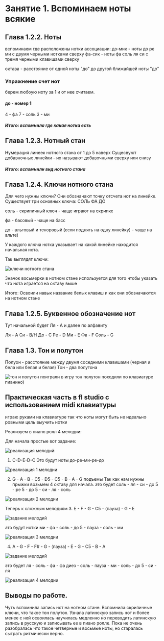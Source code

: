 # Занятие 1. Вспоминаем ноты всякие

## Глава 1.2.2. Ноты

вспоминаем где расположены нотки
ассоциации:
	до-мик - ноты до ре ми с двумя черными нотками сверху
	фа-сик - ноты фа соль ля си с тремя черными клавишами сверху
	
октава - расстояние от одной ноты "до" до другой ближайшей ноты "до"

### Упражнение счет нот
берем любоую ноту за 1 и от нее считаем.

#### до - номер 1 
4 - фа
7 - соль
3 - ми

##### Итого: вспомнила где какая нотка есть
## Глава 1.2.3. Нотный стан

Нумерация линеек нотного стана от 1 до 5 наверх
Сущесвуют добавночные линейки - их называют добавочными сверху или снизу

##### Итого: вспомнили вид нотного стана

## Глава 1.2.4. Ключи нотного стана

Для чего нужны ключи? Они обозначают точку отсчета нот на линейке.
Существует три основных ключа:
СОЛЬ ФА ДО

соль - скрипичный ключ - чаще играют на скрипке

фа - басовый - чаще на басс

до - альтовый и теноровый (если поднять на одну линейку) - чаще на альте)

У каждого ключа нотка указывает на какой линейке находится начальная нота.

Так выглядят ключи:

![ключи нотного стана](kluchi.png)

Значок восьмерки в нотном стане используется для того чтобы указать что нота играется на октаву выше

Итого: Освоили навык название белых клавиш и как они обозначаются на нотном стане

## Глава 1.2.5. Буквенное обозначение нот

Тут начальной будет Ля - А и далее по алфавиту

Ля - А
Си - B/H
До - C
Ре - D
Ми - E
Фа - F
Соль - G

## Глава 1.3. Тон и полутон

Полуон - расстояние между двумя соседними клавишами (черная и бела или белая и белая)
Тон - два полутона

![тон и полутон](тонполутон.png)
поиграли в игру тон полутон походили по клавиатуре пианино)

## Практическая часть в fl studio с использованием midi клавиатуры 
играю руками на клавиатуре так что ноты могут быть не идеально ровными цель выучить нотки

Реализуем в пиано ролл 4 мелодии:

Для начала простые вот задание:

![реализация мелодий](задание.png)
1. C-D-E-D-C
Это будут ноты до-ре-ми-ре-до

![реализация 1 мелодии](мелодия1.png)

2. G - A - B - C5 - D5 - C5 - B - A - G подъемы
Так как нам нужны прыжки возьмем 4 октаву для начала.
это будет соль - ля - си - до 5 - ре 5 - до 5 - си - ля - соль

![реализация 2 мелодии](мелодия2.png)

Теперь к сложным мелодиям
3. E - F - G - C5 - (пауза) - G - E

![задание мелодий](задание3.png)

это будут нотки ми - фа - соль - до 5 - пауза - соль - ми

![реализация 3 мелодии](мелодия3.png)

4. A - G - F - F# - G - (пауза) - E - G - C5 - B - A

![задание мелодий](задание4.png)

это будет ля - соль - фа - фа диез - соль - пауза - ми - соль - до 5 - си - ля

![реализация 4 мелодии](мелодия4.png)

## Выводы по работе.
Чуть вспомнила запись нот на нотном стане. Вспомнила скрипичные ключи, что такое тон полутон.
Узнала латинскую запись нот и более менее с ней освоилась
научилась медленно но переводить латинскую запись в русскую и записывать ее в пиано ролле.
Пока не очень разобралась что такое четверные и восьмые ноты, но старалась сыграть ритмически верно.
